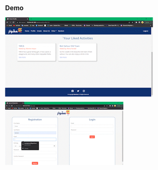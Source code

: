 ## Demo
![](https://github.com/karam-taha/gifs-test/blob/master/gifs/random.gif)


![E-mail and password field validation is implemented using AJAX, validations are done in real time to check if e-mail is already registered and if passwords match.](https://github.com/karam-taha/gifs-test/blob/master/gifs/email%20and%20password%20ajax.gif)